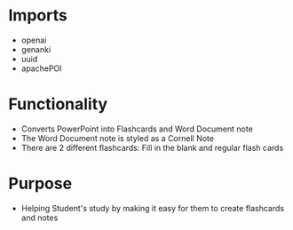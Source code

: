 # **Imports**
- openai
- genanki
- uuid
- apachePOI


# **Functionality**
- Converts PowerPoint into Flashcards and Word Document note 
- The Word Document note is styled as a Cornell Note
- There are 2 different flashcards: Fill in the blank and regular flash cards

# **Purpose**
- Helping Student's study by making it easy for them to create flashcards and notes 
